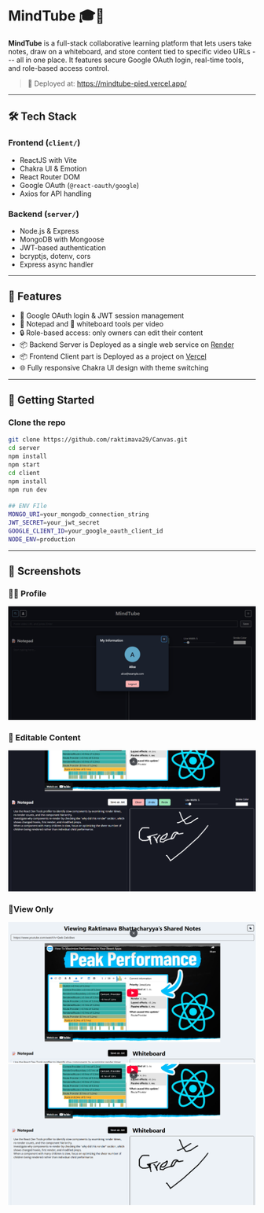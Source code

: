 # MindTube 🎓🧠

**MindTube** is a full-stack collaborative learning platform that lets
users take notes, draw on a whiteboard, and store content tied to
specific video URLs --- all in one place. It features secure Google
OAuth login, real-time tools, and role-based access control.

> 🚀 Deployed at: <https://mindtube-pied.vercel.app/>

------------------------------------------------------------------------

## 🛠️ Tech Stack

### Frontend (`client/`)

-   ReactJS with Vite
-   Chakra UI & Emotion
-   React Router DOM
-   Google OAuth (`@react-oauth/google`)
-   Axios for API handling

### Backend (`server/`)

-   Node.js & Express
-   MongoDB with Mongoose
-   JWT-based authentication
-   bcryptjs, dotenv, cors
-   Express async handler

------------------------------------------------------------------------

## 🔐 Features

-   🔑 Google OAuth login & JWT session management
-   📝 Notepad and 🧾 whiteboard tools per video
-   🔒 Role-based access: only owners can edit their content
-   📦 Backend Server is Deployed as a single web service on [Render](https://render.com)
-   📦 Frontend Client part is Deployed as a project on [Vercel](https://vercel.com/) 
-   🌐 Fully responsive Chakra UI design with theme switching

------------------------------------------------------------------------

## 🚀 Getting Started

### Clone the repo
```bash
git clone https://github.com/raktimava29/Canvas.git
cd server
npm install
npm start
cd client
npm install
npm run dev
 
## ENV FIle
MONGO_URI=your_mongodb_connection_string
JWT_SECRET=your_jwt_secret
GOOGLE_CLIENT_ID=your_google_oauth_client_id
NODE_ENV=production
 ```
------------------------------------------------------------------------

## 📸 Screenshots

### 🧑‍🏫 Profile 
![](./client/src/assets/two.png)

### 📝 Editable Content
![](./client/src/assets/one.png)

### 🧾View Only
![](./client/src/assets/three.png)
![](./client/src/assets/four.png)

